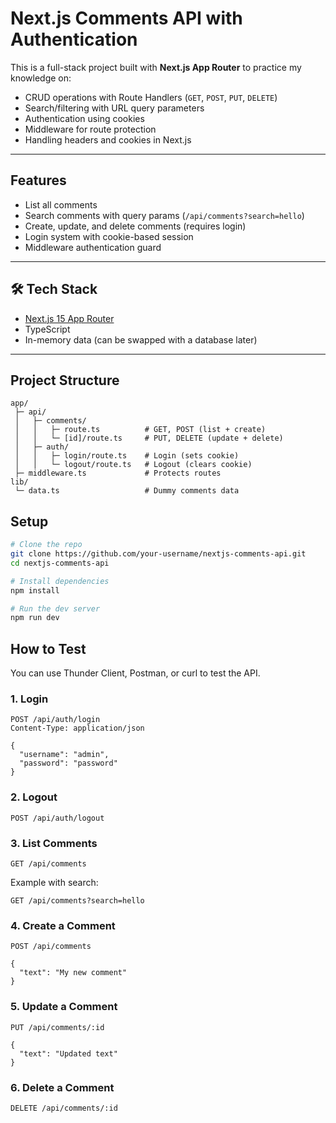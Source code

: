 # Next.js Comments API with Authentication

This is a full-stack project built with **Next.js App Router** to practice my knowledge on:

- CRUD operations with Route Handlers (`GET`, `POST`, `PUT`, `DELETE`)
- Search/filtering with URL query parameters
- Authentication using cookies
- Middleware for route protection
- Handling headers and cookies in Next.js

---

## Features
- List all comments
- Search comments with query params (`/api/comments?search=hello`)
- Create, update, and delete comments (requires login)
- Login system with cookie-based session
- Middleware authentication guard

---

## 🛠 Tech Stack
- [Next.js 15 App Router](https://nextjs.org/)
- TypeScript
- In-memory data (can be swapped with a database later)

---

## Project Structure
```plaintext
app/
 ├─ api/
 │   ├─ comments/
 │   │   ├─ route.ts          # GET, POST (list + create)
 │   │   └─ [id]/route.ts     # PUT, DELETE (update + delete)
 │   ├─ auth/
 │   │   ├─ login/route.ts    # Login (sets cookie)
 │   │   └─ logout/route.ts   # Logout (clears cookie)
 ├─ middleware.ts             # Protects routes
lib/
 └─ data.ts                   # Dummy comments data
 ```
 ## Setup

```bash
# Clone the repo
git clone https://github.com/your-username/nextjs-comments-api.git
cd nextjs-comments-api

# Install dependencies
npm install

# Run the dev server
npm run dev
```

## How to Test

You can use Thunder Client, Postman, or curl to test the API.

### 1. Login
```
POST /api/auth/login
Content-Type: application/json

{
  "username": "admin",
  "password": "password"
}

```
### 2. Logout
```
POST /api/auth/logout
```
### 3. List Comments
```
GET /api/comments
```
Example with search:
```
GET /api/comments?search=hello
```
### 4. Create a Comment 
```
POST /api/comments

{
  "text": "My new comment"
}
```
### 5. Update a Comment 
```
PUT /api/comments/:id

{
  "text": "Updated text"
}
```
### 6. Delete a Comment
```
DELETE /api/comments/:id
```
